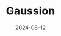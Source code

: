 ---  
layout: startup_page  
title: "Gaussion"  
id: "gaussion.com"  
permalink: "/gaussiongaussion.com08122024/"  
website: "https://www.gaussion.com/"  
funding_round: "Series A"  
funding_amount: "$12M"  
investors: "Autotech Ventures, BGF, UCL Technology Fund"  
about: "Gaussion, a University College London spinoff, has developed a technology that enhances battery performance using an external magnetic field. This improves charging speed and extends battery life, addressing a critical hurdle in the mass adoption of electric vehicles. The technology is applicable across various sectors, including transportation, construction, and energy storage."  
markets: "Battery Technology, Electric Vehicles, Energy Storage, Renewable Energy, Semiconductor Manufacturing"  
hq: "London, England, United Kingdom"  
founded_year: ""  
linkedin: "https://www.linkedin.com/company/gaussion"  
twitter: ""  
instagram: ""  
facebook: ""  
crunchbase: "https://www.crunchbase.com/organization/gaussion?utm_source=linkedin&utm_medium=referral&utm_campaign=linkedin_companies&utm_content=profile_cta_anon&trk=funding_crunchbase"  
pitchbook: ""  

date_display: "12-Aug-2024"  
date: "2024-08-12"

# SEO Optimization  
meta_title: "Gaussion - Series A Funding ($12M)"  
meta_description: "Gaussion, Gaussion, a University College London spinoff, has developed a technology that enhances battery performance using an external magnetic field. This imp..."  
meta_keywords: "Gaussion, Battery Technology, Electric Vehicles, Energy Storage, Renewable Energy, Semiconductor Manufacturing, Series A funding"  
canonical_url: "https://startup.projectstartups.com/gaussiongaussion.com08122024/"  
---